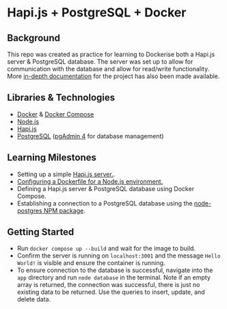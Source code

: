 # Hapi.js + PostgreSQL + Docker
## Background
This repo was created as practice for learning to Dockerise both a Hapi.js server & PostgreSQL database. The server was set up to allow for communication with the database and allow for read/write functionality. More [in-depth documentation](https://github.com/rtasalem/hapi-pg-docker/blob/DOCS.md) for the project has also been made available.
## Libraries & Technologies
- [Docker](https://docs.docker.com/) & [Docker Compose](https://docs.docker.com/compose/)
- [Node.js](https://nodejs.org/en)
- [Hapi.js](https://hapi.dev/)
- [PostgreSQL](https://www.postgresql.org/) ([pgAdmin 4](https://www.pgadmin.org/) for database management)
## Learning Milestones
- Setting up a simple [Hapi.js server.](https://hapi.dev/tutorials/gettingstarted/?lang=en_US).
- [Configuring a Dockerfile for a Node.js environment.](https://www.docker.com/blog/getting-started-with-docker-using-node-jspart-i/)
- Defining a Hapi.js server & PostgreSQL database using Docker Compose.
- Establishing a connection to a PostgreSQL database using the [node-postgres NPM package](https://www.npmjs.com/package/pg).
## Getting Started
- Run `docker compose up --build` and wait for the image to build.
- Confirm the server is running on `localhost:3001` and the message `Hello World!` is visible and ensure the container is running.
- To ensure connection to the database is successful, navigate into the `app` directory and run `node database` in the terminal. Note if an empty array is returned, the connection was successful, there is just no existing data to be returned. Use the queries to insert, update, and delete data.